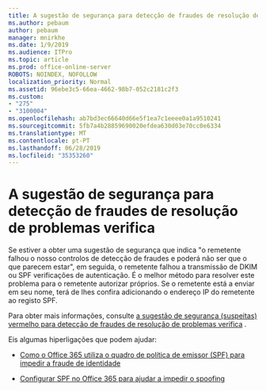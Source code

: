 ```yaml
---
title: A sugestão de segurança para detecção de fraudes de resolução de problemas verifica
ms.author: pebaum
author: pebaum
manager: mnirkhe
ms.date: 1/9/2019
ms.audience: ITPro
ms.topic: article
ms.prod: office-online-server
ROBOTS: NOINDEX, NOFOLLOW
localization_priority: Normal
ms.assetid: 96ebe3c5-66ea-4662-98b7-052c2181c2f3
ms.custom:
- "275"
- "3100004"
ms.openlocfilehash: ab7bd3ec66640d66e5f1ea7c1eeee0a1a9510241
ms.sourcegitcommit: 5fb7a4b28859690020efdea630d03e70cc0e6334
ms.translationtype: MT
ms.contentlocale: pt-PT
ms.lasthandoff: 06/28/2019
ms.locfileid: "35353260"
---
```

# <a name="troubleshooting-the-safety-tip-for-fraud-detection-checks"></a>A sugestão de segurança para detecção de fraudes de resolução de problemas verifica

Se estiver a obter uma sugestão de segurança que indica "o remetente falhou o nosso controlos de detecção de fraudes e poderá não ser que o que parecem estar", em seguida, o remetente falhou a transmissão de DKIM ou SPF verificações de autenticação. É o melhor método para resolver este problema para o remetente autorizar próprios. Se o remetente está a enviar em seu nome, terá de lhes confira adicionando o endereço IP do remetente ao registo SPF.
  
Para obter mais informações, consulte [a sugestão de segurança (suspeitas) vermelho para detecção de fraudes de resolução de problemas verifica](https://blogs.msdn.microsoft.com/tzink/2016/11/02/troubleshooting-the-red-suspicious-safety-tip-for-fraud-detection-checks/) .
  
Eis algumas hiperligações que podem ajudar:
  
- [Como o Office 365 utiliza o quadro de política de emissor (SPF) para impedir a fraude de identidade](https://docs.microsoft.com/office365/SecurityCompliance/how-office-365-uses-spf-to-prevent-spoofing)

- [Configurar SPF no Office 365 para ajudar a impedir o spoofing](https://docs.microsoft.com/office365/SecurityCompliance/set-up-spf-in-office-365-to-help-prevent-spoofing)
